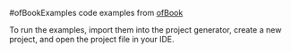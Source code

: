 #ofBookExamples
code examples from [ofBook](https://github.com/openframeworks/ofBook)
    
To run the examples, import them into the project generator, create a new project, and open the project file in your IDE.